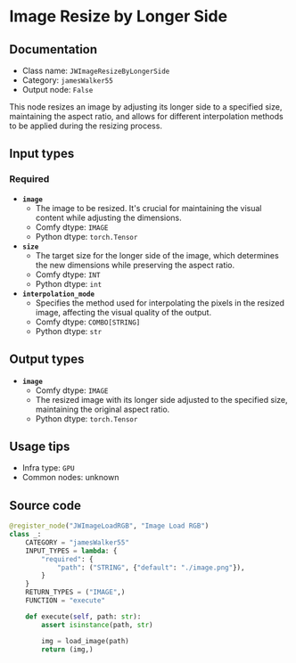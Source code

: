 # Image Resize by Longer Side
## Documentation
- Class name: `JWImageResizeByLongerSide`
- Category: `jamesWalker55`
- Output node: `False`

This node resizes an image by adjusting its longer side to a specified size, maintaining the aspect ratio, and allows for different interpolation methods to be applied during the resizing process.
## Input types
### Required
- **`image`**
    - The image to be resized. It's crucial for maintaining the visual content while adjusting the dimensions.
    - Comfy dtype: `IMAGE`
    - Python dtype: `torch.Tensor`
- **`size`**
    - The target size for the longer side of the image, which determines the new dimensions while preserving the aspect ratio.
    - Comfy dtype: `INT`
    - Python dtype: `int`
- **`interpolation_mode`**
    - Specifies the method used for interpolating the pixels in the resized image, affecting the visual quality of the output.
    - Comfy dtype: `COMBO[STRING]`
    - Python dtype: `str`
## Output types
- **`image`**
    - Comfy dtype: `IMAGE`
    - The resized image with its longer side adjusted to the specified size, maintaining the original aspect ratio.
    - Python dtype: `torch.Tensor`
## Usage tips
- Infra type: `GPU`
- Common nodes: unknown


## Source code
```python
@register_node("JWImageLoadRGB", "Image Load RGB")
class _:
    CATEGORY = "jamesWalker55"
    INPUT_TYPES = lambda: {
        "required": {
            "path": ("STRING", {"default": "./image.png"}),
        }
    }
    RETURN_TYPES = ("IMAGE",)
    FUNCTION = "execute"

    def execute(self, path: str):
        assert isinstance(path, str)

        img = load_image(path)
        return (img,)

```
